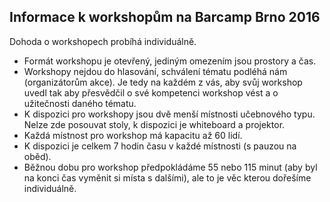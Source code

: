 Informace k workshopům na Barcamp Brno 2016
-------------------------------------------

Dohoda o workshopech probíhá individuálně.

 - Formát workshopu je otevřený, jediným omezením jsou prostory a čas.
 - Workshopy nejdou do hlasování, schválení tématu podléhá nám (organizátorům akce). Je tedy na každém z vás, aby svůj workshop uvedl tak aby přesvědčil o své kompetenci workshop vést a o užitečnosti daného tématu.
 - K dispozici pro workshopy jsou dvě menší místnosti učebnového typu. Nelze zde posouvat stoly, k dispozici je whiteboard a projektor.
 - Každá místnost pro workshop má kapacitu až 60 lidí.
 - K dispozici je celkem 7 hodin času v každé místnosti (s pauzou na oběd).
 - Běžnou dobu pro workshop předpokládáme 55 nebo 115 minut (aby byl na konci čas vyměnit si místa s dalšími), ale to je věc kterou dořešíme individuálně.
